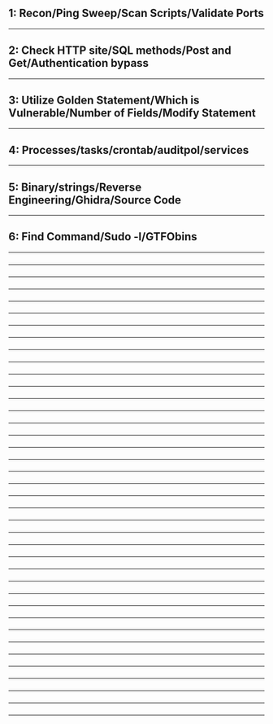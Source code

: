 ## 1: Recon/Ping Sweep/Scan Scripts/Validate Ports

____________________________________________________________________________________________________________________
## 2: Check HTTP site/SQL methods/Post and Get/Authentication bypass

____________________________________________________________________________________________________________________
## 3: Utilize Golden Statement/Which is Vulnerable/Number of Fields/Modify Statement

____________________________________________________________________________________________________________________
## 4: Processes/tasks/crontab/auditpol/services

____________________________________________________________________________________________________________________
## 5: Binary/strings/Reverse Engineering/Ghidra/Source Code

____________________________________________________________________________________________________________________
## 6: Find Command/Sudo -l/GTFObins

____________________________________________________________________________________________________________________
### 

____________________________________________________________________________________________________________________
### 

____________________________________________________________________________________________________________________
### 

____________________________________________________________________________________________________________________
### 

____________________________________________________________________________________________________________________
### 

____________________________________________________________________________________________________________________
### 

____________________________________________________________________________________________________________________
### 

____________________________________________________________________________________________________________________
### 

____________________________________________________________________________________________________________________
### 

____________________________________________________________________________________________________________________
### 

____________________________________________________________________________________________________________________
### 

____________________________________________________________________________________________________________________
### 

____________________________________________________________________________________________________________________
### 

____________________________________________________________________________________________________________________
### 

____________________________________________________________________________________________________________________
### 

____________________________________________________________________________________________________________________
### 

____________________________________________________________________________________________________________________
### 

____________________________________________________________________________________________________________________
### 

____________________________________________________________________________________________________________________
### 

____________________________________________________________________________________________________________________
### 

____________________________________________________________________________________________________________________
### 

____________________________________________________________________________________________________________________
### 

____________________________________________________________________________________________________________________
### 

____________________________________________________________________________________________________________________
### 

____________________________________________________________________________________________________________________
### 

____________________________________________________________________________________________________________________
### 

____________________________________________________________________________________________________________________
### 

____________________________________________________________________________________________________________________
### 

____________________________________________________________________________________________________________________
### 

____________________________________________________________________________________________________________________
### 

____________________________________________________________________________________________________________________
### 

____________________________________________________________________________________________________________________
### 

____________________________________________________________________________________________________________________
### 

____________________________________________________________________________________________________________________
### 

____________________________________________________________________________________________________________________
### 

____________________________________________________________________________________________________________________
### 

____________________________________________________________________________________________________________________
### 

____________________________________________________________________________________________________________________
### 

____________________________________________________________________________________________________________________
